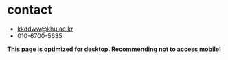 # contact

* kkddww@khu.ac.kr
* 010-6700-5635


**This page is optimized for desktop. Recommending not to access mobile!**

